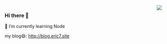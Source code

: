 <img align="right" src="https://github-readme-stats.vercel.app/api?username=Eric0720&show_icons=true&icon_color=805AD5&text_color=718096&bg_color=ffffff&hide_title=true" />

### Hi there 👋
🌱 I’m currently learning Node 

my blog:smile:: http://blog.eric7.site

<!--
**Eric0720/Eric0720** is a ✨ _special_ ✨ repository because its `README.md` (this file) appears on your GitHub profile.

Here are some ideas to get you started:

- 🔭 I’m currently working on ...
- 🌱 I’m currently learning ...
- 👯 I’m looking to collaborate on ...
- 🤔 I’m looking for help with ...
- 💬 Ask me about ...
- 📫 How to reach me: ...
- 😄 Pronouns: ...
- ⚡ Fun fact: ...
-->
